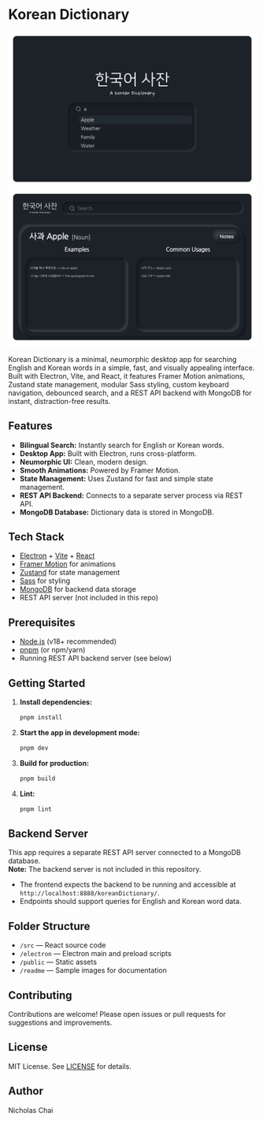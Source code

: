 # Korean Dictionary

<div align="center">
  <img src="./readme/korean-dictionary-main.png" alt="Korean Dictionary Main Screen" width="600"/>
  <img src="./readme/korean-dictionary-result.png" alt="Korean Dictionary Search Result" width="600"/>
</div>

Korean Dictionary is a minimal, neumorphic desktop app for searching English and Korean words in a simple, fast, and visually appealing interface. Built with Electron, Vite, and React, it features Framer Motion animations, Zustand state management, modular Sass styling, custom keyboard navigation, debounced search, and a REST API backend with MongoDB for instant, distraction-free results.

## Features

- **Bilingual Search:** Instantly search for English or Korean words.
- **Desktop App:** Built with Electron, runs cross-platform.
- **Neumorphic UI:** Clean, modern design.
- **Smooth Animations:** Powered by Framer Motion.
- **State Management:** Uses Zustand for fast and simple state management.
- **REST API Backend:** Connects to a separate server process via REST API.
- **MongoDB Database:** Dictionary data is stored in MongoDB.

## Tech Stack

- [Electron](https://www.electronjs.org/) + [Vite](https://vitejs.dev/) + [React](https://react.dev/)
- [Framer Motion](https://www.framer.com/motion/) for animations
- [Zustand](https://zustand-demo.pmnd.rs/) for state management
- [Sass](https://sass-lang.com/) for styling
- [MongoDB](https://www.mongodb.com/) for backend data storage
- REST API server (not included in this repo)

## Prerequisites

- [Node.js](https://nodejs.org/) (v18+ recommended)
- [pnpm](https://pnpm.io/) (or npm/yarn)
- Running REST API backend server (see below)

## Getting Started

1. **Install dependencies:**
   ```sh
   pnpm install
   ```
2. **Start the app in development mode:**
   ```sh
   pnpm dev
   ```
3. **Build for production:**
   ```sh
   pnpm build
   ```
4. **Lint:**
   ```sh
   pnpm lint
   ```

## Backend Server

This app requires a separate REST API server connected to a MongoDB database.  
**Note:** The backend server is not included in this repository.

- The frontend expects the backend to be running and accessible at `http://localhost:8888/koreanDictionary/`.
- Endpoints should support queries for English and Korean word data.

## Folder Structure

- `/src` — React source code
- `/electron` — Electron main and preload scripts
- `/public` — Static assets
- `/readme` — Sample images for documentation

## Contributing

Contributions are welcome! Please open issues or pull requests for suggestions and improvements.


## License

MIT License. See [LICENSE](LICENSE) for details.

## Author

Nicholas Chai
